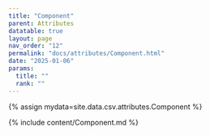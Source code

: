 ```yaml
---
title: "Component"
parent: Attributes
datatable: true
layout: page
nav_order: "12"
permalink: "docs/attributes/Component.html"
date: "2025-01-06"
params:
  title: ""
  rank: ""
---
```

{% assign mydata=site.data.csv.attributes.Component %} 

{% include content/Component.md %}
